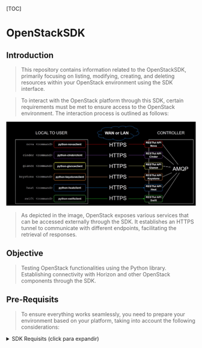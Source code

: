 [TOC]

# OpenStackSDK

## Introduction

> This repository contains information related to the OpenStackSDK, primarily focusing on listing, modifying, creating, and deleting resources within your OpenStack environment using the SDK interface.

> To interact with the OpenStack platform through this SDK, certain requirements must be met to ensure access to the OpenStack environment. The interaction process is outlined as follows:

![1700345265511](image/README/1700345265511.png)

> As depicted in the image, OpenStack exposes various services that can be accessed externally through the SDK. It establishes an HTTPS tunnel to communicate with different endpoints, facilitating the retrieval of responses.

## Objective

> Testing OpenStack functionalities using the Python library. Establishing connectivity with Horizon and other OpenStack components through the SDK.


## Pre-Requisits

> To ensure everything works seamlessly, you need to prepare your environment based on your platform, taking into account the following considerations:

<details>
<summary>SDK Requisits (click para expandir)</summary>

> Required software

> In my case, when testing all these functionalities, I had to perform the tasks on Windows. However, the requirements may vary for you, depending on your operating system.

- Install [Python](https://www.python.org/downloads/)
- Upgrade [pip](https://www.wikihow.com/Update-Pip)
- Install [Microsoft Visual C++](https://learn.microsoft.com/es-es/cpp/windows/latest-supported-vc-redist?view=msvc-170)
- Install [OpenStack SDK](https://docs.openstack.org/openstacksdk/latest/install/index.html)

> Configuration

1. Create "Connection Object"
2. Specify the service type that you have to query
3. Specify the resource type that you have to query
4. Specify the version of the component that you want to modify, create, delete or list.

</details>
